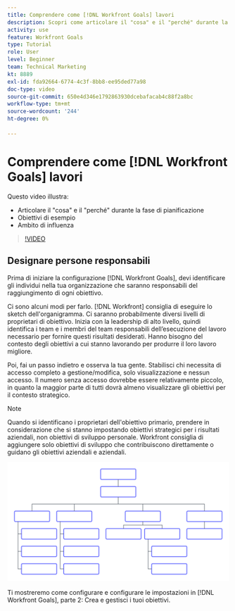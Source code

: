 ```yaml
---
title: Comprendere come [!DNL Workfront Goals] lavori
description: Scopri come articolare il "cosa" e il "perché" durante la fase di pianificazione, gli obiettivi di esempio e la portata dell’influenza.
activity: use
feature: Workfront Goals
type: Tutorial
role: User
level: Beginner
team: Technical Marketing
kt: 8889
exl-id: fda92664-6774-4c3f-8bb8-ee95ded77a98
doc-type: video
source-git-commit: 650e4d346e1792863930dcebafacab4c88f2a8bc
workflow-type: tm+mt
source-wordcount: '244'
ht-degree: 0%

---
```


# Comprendere come [!DNL Workfront Goals] lavori

Questo video illustra:

* Articolare il &quot;cosa&quot; e il &quot;perché&quot; durante la fase di pianificazione
* Obiettivi di esempio
* Ambito di influenza

>[!VIDEO](https://video.tv.adobe.com/v/335183/?quality=12&learn=on)

## Designare persone responsabili

Prima di iniziare la configurazione [!DNL Workfront Goals], devi identificare gli individui nella tua organizzazione che saranno responsabili del raggiungimento di ogni obiettivo.

Ci sono alcuni modi per farlo. [!DNL Workfront] consiglia di eseguire lo sketch dell&#39;organigramma. Ci saranno probabilmente diversi livelli di proprietari di obiettivo. Inizia con la leadership di alto livello, quindi identifica i team e i membri del team responsabili dell’esecuzione del lavoro necessario per fornire questi risultati desiderati. Hanno bisogno del contesto degli obiettivi a cui stanno lavorando per produrre il loro lavoro migliore.

Poi, fai un passo indietro e osserva la tua gente. Stabilisci chi necessita di accesso completo a gestione/modifica, solo visualizzazione e nessun accesso. Il numero senza accesso dovrebbe essere relativamente piccolo, in quanto la maggior parte di tutti dovrà almeno visualizzare gli obiettivi per il contesto strategico.

>[!NOTE]
>
>Quando si identificano i proprietari dell&#39;obiettivo primario, prendere in considerazione che si stanno impostando obiettivi strategici per i risultati aziendali, non obiettivi di sviluppo personale. Workfront consiglia di aggiungere solo obiettivi di sviluppo che contribuiscono direttamente o guidano gli obiettivi aziendali e aziendali.

![Grafico org vuoto](assets/01-workfront-goals-blank-org-chart.png)

Ti mostreremo come configurare e configurare le impostazioni in [!DNL Workfront Goals], parte 2: Crea e gestisci i tuoi obiettivi.

<!--
URL for part 2 reference above
-->
